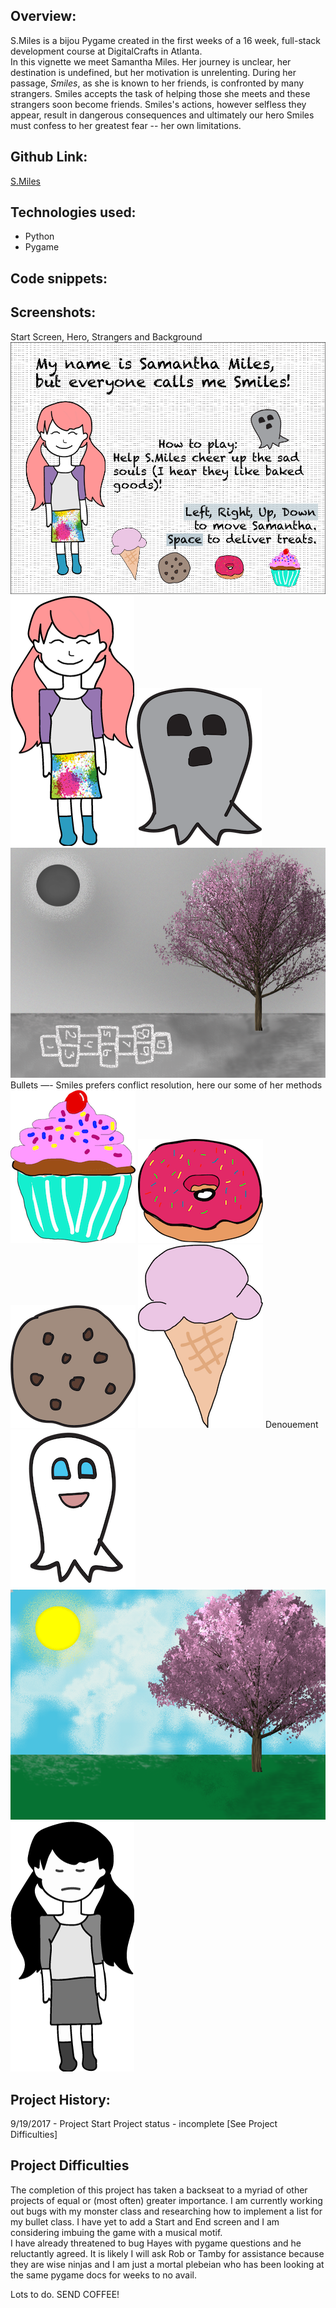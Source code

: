 ## Overview:

S.Miles is a bijou Pygame created in the first weeks of a 16 week, full-stack development course at DigitalCrafts in Atlanta.  
In this vignette we meet Samantha Miles. Her journey is unclear, her destination is undefined, but her motivation is unrelenting. During her passage, _Smiles_, as she is known to her friends, is confronted by many strangers. Smiles accepts the task of helping those she meets and these strangers soon become friends. Smiles's actions, however selfless they appear, result in dangerous consequences and ultimately our hero Smiles must confess to her greatest fear -- her own limitations. 


## Github Link:
[S.Miles](https://github.com/ValerieThoma/S.Miles)


## Technologies used:
* Python 
* Pygame


## Code snippets:


## Screenshots:

Start Screen, Hero, Strangers and Background
![Start Screen](images/start_screen.png)
![Hero](images/hero_sunny.png)
![Strangers](images/ghost_dark.png)
![Background](images/bg.png)
Bullets —- Smiles prefers conflict resolution, here our some of her methods
![Cupcake](images/cupcake.png)
![Doughnut](images/doughnut.png)
![Cookie](images/cookie.png)
![Icecream](images/icecream.png)
Denouement
![Happy Strangers](images/ghost_sunny.png)
![Background](images/bg_sunny.png)
![Hero](images/hero_dark.png)


## Project History:

9/19/2017 - Project Start
Project status - incomplete [See Project Difficulties] 

## Project Difficulties

The completion of this project has taken a backseat to a myriad of other projects of equal or (most often) greater importance. 
I am currently working out bugs with my monster class and researching how to implement a list for my bullet class. I have yet to add a Start and End screen and I am considering imbuing the game with a musical motif.  
I have already threatened to bug Hayes with pygame questions and he reluctantly agreed. It is likely I will ask Rob or Tamby for assistance because they are wise ninjas and I am just a mortal plebeian who has been looking at the same pygame docs for weeks to no avail.   

Lots to do. SEND COFFEE! 


